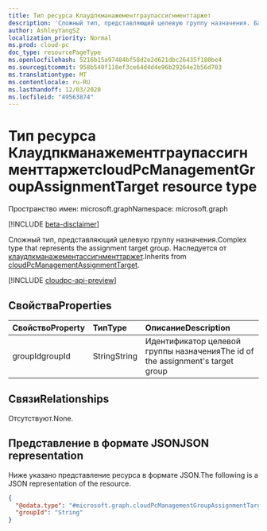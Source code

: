 ```yaml
---
title: Тип ресурса Клаудпкманажементграупассигнменттаржет
description: 'Сложный тип, представляющий целевую группу назначения. Базовый тип: Клаудпкманажементассигнменттаржет'
author: AshleyYangSZ
localization_priority: Normal
ms.prod: cloud-pc
doc_type: resourcePageType
ms.openlocfilehash: 5216b15a97484bf58d2e2d621dbc26435f180be4
ms.sourcegitcommit: 958b540f118ef3ce64d4d4e96b29264e2b56d703
ms.translationtype: MT
ms.contentlocale: ru-RU
ms.lasthandoff: 12/03/2020
ms.locfileid: "49563874"
---
```

# <a name="cloudpcmanagementgroupassignmenttarget-resource-type"></a><span data-ttu-id="bab7e-104">Тип ресурса Клаудпкманажементграупассигнменттаржет</span><span class="sxs-lookup"><span data-stu-id="bab7e-104">cloudPcManagementGroupAssignmentTarget resource type</span></span>

<span data-ttu-id="bab7e-105">Пространство имен: microsoft.graph</span><span class="sxs-lookup"><span data-stu-id="bab7e-105">Namespace: microsoft.graph</span></span>

[!INCLUDE [beta-disclaimer](../../includes/beta-disclaimer.md)]

<span data-ttu-id="bab7e-106">Сложный тип, представляющий целевую группу назначения.</span><span class="sxs-lookup"><span data-stu-id="bab7e-106">Complex type that represents the assignment target group.</span></span>
<span data-ttu-id="bab7e-107">Наследуется от [клаудпкманажементассигнменттаржет](../resources/cloudpcmanagementassignmenttarget.md).</span><span class="sxs-lookup"><span data-stu-id="bab7e-107">Inherits from [cloudPcManagementAssignmentTarget](../resources/cloudpcmanagementassignmenttarget.md).</span></span>

[!INCLUDE [cloudpc-api-preview](../../includes/cloudpc-api-preview.md)]

## <a name="properties"></a><span data-ttu-id="bab7e-108">Свойства</span><span class="sxs-lookup"><span data-stu-id="bab7e-108">Properties</span></span>

|<span data-ttu-id="bab7e-109">Свойство</span><span class="sxs-lookup"><span data-stu-id="bab7e-109">Property</span></span>|<span data-ttu-id="bab7e-110">Тип</span><span class="sxs-lookup"><span data-stu-id="bab7e-110">Type</span></span>|<span data-ttu-id="bab7e-111">Описание</span><span class="sxs-lookup"><span data-stu-id="bab7e-111">Description</span></span>|
|:---|:---|:---|
|<span data-ttu-id="bab7e-112">groupId</span><span class="sxs-lookup"><span data-stu-id="bab7e-112">groupId</span></span>|<span data-ttu-id="bab7e-113">String</span><span class="sxs-lookup"><span data-stu-id="bab7e-113">String</span></span>|<span data-ttu-id="bab7e-114">Идентификатор целевой группы назначения</span><span class="sxs-lookup"><span data-stu-id="bab7e-114">The id of the assignment's target group</span></span>|

## <a name="relationships"></a><span data-ttu-id="bab7e-115">Связи</span><span class="sxs-lookup"><span data-stu-id="bab7e-115">Relationships</span></span>

<span data-ttu-id="bab7e-116">Отсутствуют.</span><span class="sxs-lookup"><span data-stu-id="bab7e-116">None.</span></span>

## <a name="json-representation"></a><span data-ttu-id="bab7e-117">Представление в формате JSON</span><span class="sxs-lookup"><span data-stu-id="bab7e-117">JSON representation</span></span>

<span data-ttu-id="bab7e-118">Ниже указано представление ресурса в формате JSON.</span><span class="sxs-lookup"><span data-stu-id="bab7e-118">The following is a JSON representation of the resource.</span></span>
<!-- {
  "blockType": "resource",
  "baseType": "microsoft.graph.cloudPcManagementAssignmentTarget",
  "@odata.type": "microsoft.graph.cloudPcManagementGroupAssignmentTarget"
}
-->

``` json
{
  "@odata.type": "#microsoft.graph.cloudPcManagementGroupAssignmentTarget",
  "groupId": "String"
}
```
